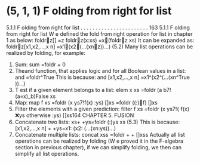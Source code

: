 # (5, 1, 1) F olding from right for list

5.1.1 F olding from right for list . . . . . . . . . . . . . . . . . . . . . . . 163
5.1.1 F olding from right for list
W e defined the fold from right operation for list in chapter 1 as below:
foldrz[] =z
foldrz(x:xs) =x(foldrz xs)
It can be expanded as:
foldrz[x1,x2,...,x n] =x1(x2(...(xnz))...) (5.2)
Many list operations can be realized by folding, for example:
1. Sum:
sum =foldr + 0
2. Theand function, that applies logic and for all Boolean values in a list:
and =foldr^True
This is because:
and [x1,x2,...,x n] =x1^(x2^(...(xn^True ))...)
3. T est if a given element belongs to a list:
elem x xs =foldr (a b7!(a=x)_b)False xs
4. Map:
map f xs =foldr (x ys7!f(x) :ys) []xs
=foldr ((:)f) []xs
5. Filter the elements with a given prediction:
filter f xs =foldr (x ys7!{
f(x) :x:ys
otherwise :ys) []xs164 CHAPTER 5. FUSION
6. Concatenate two lists:
xs+ +ys=foldr (:)ys xs (5.3)
This is because:
[x1,x2,...,x n] + +ys=x1: (x2: (...(xn:ys))...)
7. Concatenate multiple lists:
concat xss =foldr + + []xss
Actually all list operations can be realized by folding (W e proved it in the F-algebra
section in previous chapter), if we can simplify folding, we then can simplify all list
operations.
